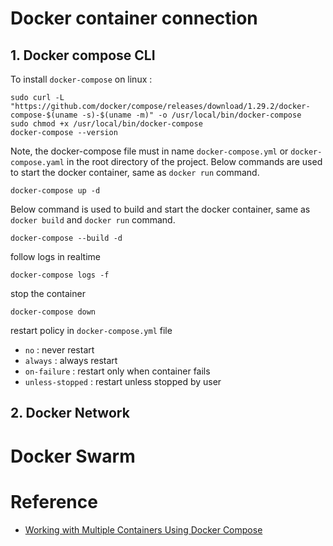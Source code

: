 # Docker container connection
## 1. Docker compose CLI
To install `docker-compose` on linux :
```
sudo curl -L "https://github.com/docker/compose/releases/download/1.29.2/docker-compose-$(uname -s)-$(uname -m)" -o /usr/local/bin/docker-compose
sudo chmod +x /usr/local/bin/docker-compose
docker-compose --version
```
Note, the docker-compose file must in name `docker-compose.yml` or `docker-compose.yaml` in the root directory of the project.
Below commands are used to start the docker container, same as `docker run` command.
```
docker-compose up -d
```
Below command is used to build and start the docker container, same as `docker build` and `docker run` command.
```
docker-compose --build -d
```
follow logs in realtime
```
docker-compose logs -f
```
stop the container
```
docker-compose down
```
restart policy in `docker-compose.yml` file
- `no` : never restart
- `always` : always restart
- `on-failure` : restart only when container fails
- `unless-stopped` : restart unless stopped by user


## 2. Docker Network


# Docker Swarm

# Reference
- [Working with Multiple Containers Using Docker Compose](https://www.digitalocean.com/community/tutorials/workflow-multiple-containers-docker-compose)